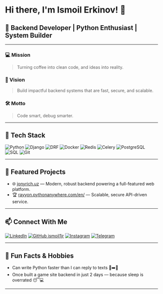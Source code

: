# Hi there, I'm Ismoil Erkinov! 👋

## 💼 Backend Developer | Python Enthusiast | System Builder

---

### 💻 Mission
> Turning coffee into clean code, and ideas into reality.

### 🚀 Vision
> Build impactful backend systems that are fast, secure, and scalable.

### 🛠️ Motto
> Code smart, debug smarter.

---

## 🧰 Tech Stack
![Python](https://img.shields.io/badge/-Python-3776AB?style=flat&logo=python&logoColor=white)
![Django](https://img.shields.io/badge/-Django-092E20?style=flat&logo=django&logoColor=white)
![DRF](https://img.shields.io/badge/-DRF-ff1709?style=flat&logo=django&logoColor=white)
![Docker](https://img.shields.io/badge/-Docker-2496ED?style=flat&logo=docker&logoColor=white)
![Redis](https://img.shields.io/badge/-Redis-DC382D?style=flat&logo=redis&logoColor=white)
![Celery](https://img.shields.io/badge/-Celery-37814A?style=flat)
![PostgreSQL](https://img.shields.io/badge/-PostgreSQL-336791?style=flat&logo=postgresql&logoColor=white)
![SQL](https://img.shields.io/badge/-SQL-4479A1?style=flat&logo=sqlite&logoColor=white)
![Git](https://img.shields.io/badge/-Git-F05032?style=flat&logo=git&logoColor=white)

---

## 🚩 Featured Projects

- 🌐 [jonyrich.uz](https://jonyrich.uz) — Modern, robust backend powering a full-featured web platform.
- 🏆 [rayyon.pythonanywhere.com/en/](https://rayyon.pythonanywhere.com/en/) — Scalable, secure API-driven service.

---

## 📫 Connect With Me

[![LinkedIn](https://img.shields.io/badge/-Ismoil%20Erkinov-0077B5?style=flat&logo=linkedin&logoColor=white)](https://www.linkedin.com/in/ismoil-erkinov-b01844336/)
[![GitHub ismoil1jr](https://img.shields.io/badge/-ismoil1jr-181717?style=flat&logo=github&logoColor=white)](https://github.com/ismoil1jr)
[![Instagram](https://img.shields.io/badge/-erk1nov__dev-E4405F?style=flat&logo=instagram&logoColor=white)](https://instagram.com/erk1nov_dev)
[![Telegram](https://img.shields.io/badge/-@erkinov__dev-26A5E4?style=flat&logo=telegram&logoColor=white)](https://t.me/erkinov_dev)

---

## 🎯 Fun Facts & Hobbies

- Can write Python faster than I can reply to texts 📱➡️🐍
- Once built a game site backend in just 2 days — because sleep is overrated 😴💻

---

<!--
**ismoil1jr/ismoil1jr** is a professional backend developer. 
Passionate about turning ideas into production-ready systems, and always striving to code smart, debug smarter!
-->
